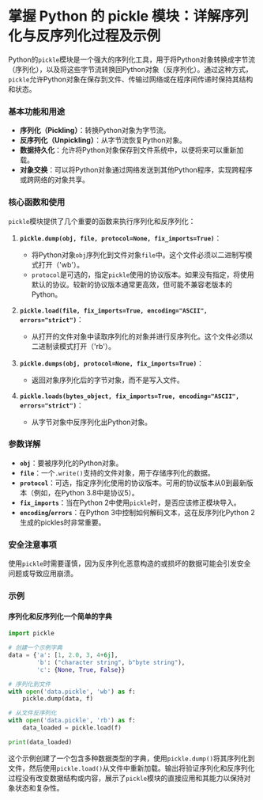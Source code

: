 # 掌握 Python 的 pickle 模块：详解序列化与反序列化过程及示例

Python的`pickle`模块是一个强大的序列化工具，用于将Python对象转换成字节流（序列化），以及将这些字节流转换回Python对象（反序列化）。通过这种方式，`pickle`允许Python对象在保存到文件、传输过网络或在程序间传递时保持其结构和状态。

### 基本功能和用途

- **序列化（Pickling）**：转换Python对象为字节流。
- **反序列化（Unpickling）**：从字节流恢复Python对象。
- **数据持久化**：允许将Python对象保存到文件系统中，以便将来可以重新加载。
- **对象交换**：可以将Python对象通过网络发送到其他Python程序，实现跨程序或跨网络的对象共享。

### 核心函数和使用

`pickle`模块提供了几个重要的函数来执行序列化和反序列化：

1. **`pickle.dump(obj, file, protocol=None, fix_imports=True)`**：
   - 将Python对象`obj`序列化到文件对象`file`中。这个文件必须以二进制写模式打开（'wb'）。
   - `protocol`是可选的，指定`pickle`使用的协议版本。如果没有指定，将使用默认的协议。较新的协议版本通常更高效，但可能不兼容老版本的Python。

2. **`pickle.load(file, fix_imports=True, encoding="ASCII", errors="strict")`**：
   - 从打开的文件对象中读取序列化的对象并进行反序列化。这个文件必须以二进制读模式打开（'rb'）。

3. **`pickle.dumps(obj, protocol=None, fix_imports=True)`**：
   - 返回对象序列化后的字节对象，而不是写入文件。

4. **`pickle.loads(bytes_object, fix_imports=True, encoding="ASCII", errors="strict")`**：
   - 从字节对象中反序列化出Python对象。

### 参数详解

- **`obj`**：要被序列化的Python对象。
- **`file`**：一个`.write()`支持的文件对象，用于存储序列化的数据。
- **`protocol`**：可选，指定序列化使用的协议版本。可用的协议版本从0到最新版本（例如，在Python 3.8中是协议5）。
- **`fix_imports`**：当在Python 2中使用`pickle`时，是否应该修正模块导入。
- **`encoding`/`errors`**：在Python 3中控制如何解码文本，这在反序列化Python 2生成的pickles时非常重要。

### 安全注意事项

使用`pickle`时需要谨慎，因为反序列化恶意构造的或损坏的数据可能会引发安全问题或导致应用崩溃。

### 示例

#### 序列化和反序列化一个简单的字典

```python
import pickle

# 创建一个示例字典
data = {'a': [1, 2.0, 3, 4+6j],
        'b': ("character string", b"byte string"),
        'c': {None, True, False}}

# 序列化到文件
with open('data.pickle', 'wb') as f:
    pickle.dump(data, f)

# 从文件反序列化
with open('data.pickle', 'rb') as f:
    data_loaded = pickle.load(f)

print(data_loaded)
```

这个示例创建了一个包含多种数据类型的字典，使用`pickle.dump()`将其序列化到文件，然后使用`pickle.load()`从文件中重新加载。输出将验证序列化和反序列化过程没有改变数据结构或内容，展示了`pickle`模块的直接应用和其能力以保持对象状态和复杂性。